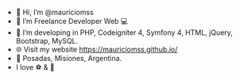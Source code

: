 - 👋 Hi, I’m @mauriciomss
- 👀 I’m Freelance Developer Web 💻
- 💞️ I’m developing in PHP, Codeigniter 4, Symfony 4, HTML, jQuery, Bootstrap, MySQL. 
- 🌐 Visit my website https://mauriciomss.github.io/
- 📌 Posadas, Misiones, Argentina.
- I love ⚽️ & 🏓

<!---
mauriciomss/mauriciomss is a ✨ special ✨ repository because its `README.md` (this file) appears on your GitHub profile.
You can click the Preview link to take a look at your changes.
--->
